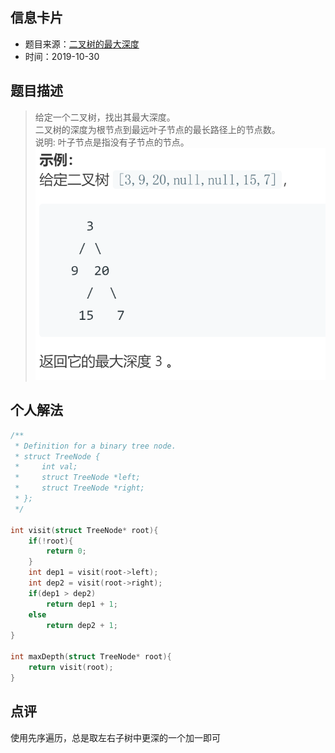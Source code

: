 ## 信息卡片
* 题目来源：[二叉树的最大深度](https://leetcode-cn.com/problems/maximum-depth-of-binary-tree/)
* 时间：2019-10-30

## 题目描述
> 给定一个二叉树，找出其最大深度。<br>
二叉树的深度为根节点到最远叶子节点的最长路径上的节点数。<br>
说明: 叶子节点是指没有子节点的节点。<br>
![](https://github.com/square-coder/LeetCode-/blob/master/pic/104.png)


## 个人解法
```c
/**
 * Definition for a binary tree node.
 * struct TreeNode {
 *     int val;
 *     struct TreeNode *left;
 *     struct TreeNode *right;
 * };
 */

int visit(struct TreeNode* root){
    if(!root){
        return 0;
    }
    int dep1 = visit(root->left);
    int dep2 = visit(root->right);
    if(dep1 > dep2)
        return dep1 + 1;
    else
        return dep2 + 1;
}

int maxDepth(struct TreeNode* root){
    return visit(root);
}
``` 



## 点评
使用先序遍历，总是取左右子树中更深的一个加一即可
